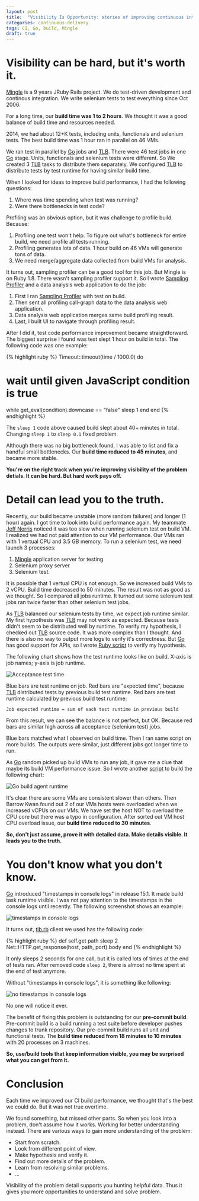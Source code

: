 ```yaml
---
layout: post
title:  "Visibility Is Opportunity: stories of improving continuous integration"
categories: continuous-delivery
tags: CI, Go, build, Mingle
draft: true
---
```


Visibility can be hard, but it's worth it.
==================

[Mingle] is a 9 years JRuby Rails project.
We do test-driven development and continous integration.
We write selenium tests to test everything since Oct 2006.

For a long time, our **build time was 1 to 2 hours**.
We thought it was a good balance of build time and resources needed.

2014, we had about 12+K tests, including units, functionals and selenium tests.
The best build time was 1 hour ran in parallel on 46 VMs.

We ran test in parallel by [Go] jobs and [TLB].
There were 46 test jobs in one [Go] stage.
Units, functionals and selenium tests were different.
So We created 3 [TLB] tasks to distribute them separately.
We configured [TLB] to distribute tests by test runtime for having similar build time.

When I looked for ideas to improve build performance, I had the following questions:

1. Where was time spending when test was running?
2. Were there bottlenecks in test code?

Profiling was an obvious option, but it was challenge to profile build.
Because:

1. Profiling one test won't help. To figure out what's bottleneck for entire build, we need profile all tests running.
2. Profiling generates lots of data. 1 hour build on 46 VMs will generate tons of data.
3. We need merge/aggregate data collected from build VMs for analysis.

It turns out, sampling profiler can be a good tool for this job. But Mingle is on Ruby 1.8.
There wasn't sampling profiler support it.
So I wrote [Sampling Profiler] and a data analysis web application to do the job:

1. First I ran [Sampling Profiler] with test on build.
2. Then sent all profiling call-graph data to the data analysis web application.
3. Data analysis web application merges same build profiling result.
4. Last, I built UI to navigate through profiling result.

After I did it, test code performance improvement became straightforward.
The biggest surprise I found was test slept 1 hour on build in total.
The following code was one example:

{% highlight ruby %}
Timeout::timeout(time / 1000.0) do
  # wait until given JavaScript condition is true
  while get_eval(condition).downcase == "false"
    sleep 1
  end
end
{% endhighlight %}

The `sleep 1` code above caused build slept about 40+ minutes in total.
Changing `sleep 1` to `sleep 0.1` fixed problem.

Although there was no big bottleneck found, I was able to list and fix a handful small bottlenecks.
Our **build time reduced to 45 minutes**, and became more stable.

**You're on the right track when you're improving visibility of the problem detials. It can be hard. But hard work pays off.**


Detail can lead you to the truth.
==================

Recently, our build became unstable (more random failures) and longer (1 hour) again.
I got time to look into build performance again.
My teammate [Jeff Norris] noticed it was too slow when running selenium test on build VM.
I realized we had not paid attention to our VM performance.
Our VMs ran with 1 vertual CPU and 3.5 GB memory.
To run a selenium test, we need launch 3 processes:

1. [Mingle] application server for testing
2. Selenium proxy server
3. Selenium test.

It is possible that 1 vertual CPU is not enough.
So we increased build VMs to 2 vCPU.
Build time decreased to 50 minutes.
The result was not as good as we thought.
So I compared all jobs runtime.
It turned out some selenium test jobs ran twice faster than other selenium test jobs.

As [TLB] balanced our selenium tests by time, we expect job runtime similar.
My first hypothesis was [TLB] may not work as expected.
Because tests didn't seem to be distributed well by runtime.
To verify my hypothesis, I checked out [TLB] source code. It was more complex than I thought.
And there is also no way to output more logs to verify it's correctness.
But [Go] has good support for APIs, so I wrote [Ruby script](https://github.com/ThoughtWorksStudios/goapi/blob/master/examples/compare_test_runtime.rb) to verify my hypothesis.

The following chart shows how the test runtime looks like on build. X-axis is job names; y-axis is job runtime.

![Acceptance test time](/images/acceptnace-test-build-time.png)

Blue bars are test runtime on job. Red bars are "expected time", because [TLB] distributed tests by previous build test runtime.
Red bars are test runtime calculated by previous build test runtime:

    Job expected runtime = sum of each test runtime in previous build

From this result, we can see the balance is not perfect, but OK.
Because red bars are similar high across all acceptance (selenium test) jobs.

Blue bars matched what I observed on build time.
Then I ran same script on more builds. The outputs were similar, just different jobs got longer time to run.

As [Go] random picked up build VMs to run any job, it gave me a clue that maybe its build VM performance issue.
So I wrote another [script](https://github.com/ThoughtWorksStudios/goapi/blob/master/examples/agent_stats.rb) to build the following chart:

![Go build agent runtime](/images/vms-build-time.jpg)

It's clear there are some VMs are consistent slower than others.
Then Barrow Kwan found out 2 of our VMs hosts were overloaded when we increased vCPUs on our VMs.
We have set the host NOT to overload the CPU core but there was a typo in configuration.
After sorted out VM host CPU overload issue, our **build time reduced to 30 minutes**.

**So, don't just assume, prove it with detailed data. Make details visible. It leads you to the truth.**

You don't know what you don't know.
======================

[Go] introduced "timestamps in console logs" in release 15.1.
It made build task runtime visible.
I was not pay attention to the timestamps in the console logs until recently.
The following screenshot shows an example:

![timestamps in console logs](/images/timestamps-in-console-logs-example.png)

It turns out, [tlb.rb] client we used has the following code:

{% highlight ruby %}
def self.get path
  sleep 2
  Net::HTTP.get_response(host, path, port).body
end
{% endhighlight %}

It only sleeps 2 seconds for one call, but it is called lots of times at the end of tests ran.
After removed code `sleep 2`, there is almost no time spent at the end of test anymore.

Without "timestamps in console logs", it is something like following:

![no timestamps in console logs](/images/no-timestamps-in-console-logs-example.png)

No one will notice it ever.

The benefit of fixing this problem is outstanding for our **pre-commit build**.
Pre-commit build is a build running a test suite before developer pushes changes to trunk repository.
Our pre-commit build runs all unit and functional tests.
The **build time reduced from 18 minutes to 10 minutes** with 20 processes on 3 machines.

**So, use/build tools that keep information visible,
you may be surprised what you can get from it.**

Conclusion
=================

Each time we improved our CI build performance, we thought that's the best we could do.
But it was not true overtime.

We found something, but missed other parts.
So when you look into a problem, don't assume how it works.
Working for better understanding instead.
There are various ways to gain more understanding of the problem:

* Start from scratch.
* Look from different point of view.
* Make hypothesis and verify it.
* Find out more details of the problem.
* Learn from resolving similar problems.
* ...

Visibility of the problem detail supports you hunting helpful data.
Thus it gives you more opportunities to understand and solve problem.


[Mingle]:                                           https://www.thoughtworks.com/mingle
[Go]:                                               https://go.cd
[Jeff Norris]:                                      http://www.thoughtworks.com/profiles/jeff-norris
[TLB]:                                              https://github.com/test-load-balancer/tlb
[tlb.rb]:                                           https://github.com/test-load-balancer/tlb.rb
[OpenStack]:                                        https://www.openstack.org/
[GoAPI]:                                            https://github.com/ThoughtWorksStudios/goapi
[Sampling Profiler]:                               https://rubygems.org/gems/sampling_prof
